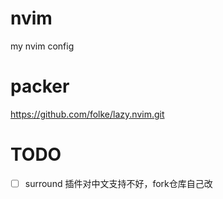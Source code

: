 # nvim
my nvim config

# packer
https://github.com/folke/lazy.nvim.git



# TODO
- [ ] surround 插件对中文支持不好，fork仓库自己改